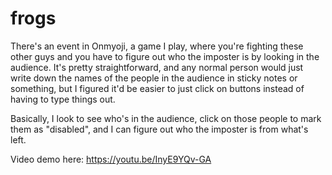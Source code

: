# frogs


There's an event in Onmyoji, a game I play, where you're fighting these other guys and you have to figure out who the imposter is by looking in the audience. It's pretty straightforward, and any normal person would just write down the names of the people in the audience in sticky notes or something, but I figured it'd be easier to just click on buttons instead of having to type things out.

Basically, I look to see who's in the audience, click on those people to mark them as "disabled", and I can figure out who the imposter is from what's left.

Video demo here: https://youtu.be/InyE9YQv-GA
